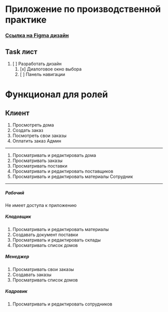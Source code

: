 Приложение по производственной практике
=====================
### [Ссылка на Figma дизайн](https://www.figma.com/file/PyTJx6TueDF8T5ys2i3Gsu/Строительная-компания?node-id=0%3A1&t=NQNMBSHlppQanr13-0)
Task лист
------------------
1. [ ] Разработать дизайн
   1. [x] Диалоговое окно выбора
   2. [ ] Панель навигации

Функционал для ролей
==========================
Клиент
--------------------------
1. Просмотреть дома
2. Создать заказ
3. Посмотреть свои заказы
4. Оплатить заказ
Админ
-----------------
1. Просматривать и редактировать дома
2. Просматривать заказы
3. Просматривать поставки
4. Просматривать и редактировать поставщиков
5. Просматривать и редактировать материалы
Сотрудник
-------------------
##### Рабочий
Не имеет доступа к приложению
##### Кладовщик
1. Просматривать и редактировать материалы
2. Создавать документ поставки
3. Просматривать и редактировать склады
4. Просматривать список домов
##### Менеджер
1. Просматривать свои заказы
2. Создавать заказы
3. Просматривать список домов
##### Кадровик
1. Просматривать и редактировать сотрудников

